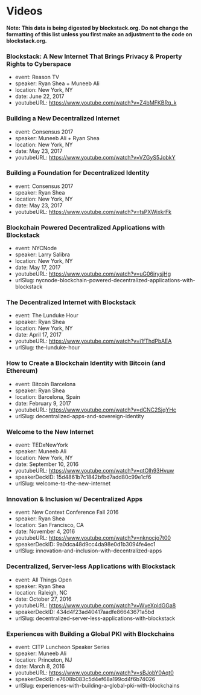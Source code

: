 # Videos

**Note: This data is being digested by blockstack.org. Do not change the formatting of this list unless you first make an adjustment to the code on blockstack.org.**

### Blockstack: A New Internet That Brings Privacy & Property Rights to Cyberspace

- event: Reason TV
- speaker: Ryan Shea + Muneeb Ali
- location: New York, NY
- date: June 22, 2017
- youtubeURL: https://www.youtube.com/watch?v=Z4bMFKBRg_k

### Building a New Decentralized Internet

- event: Consensus 2017
- speaker: Muneeb Ali + Ryan Shea
- location: New York, NY
- date: May 23, 2017
- youtubeURL: https://www.youtube.com/watch?v=VZGyS5JobkY

### Building a Foundation for Decentralized Identity

- event: Consensus 2017
- speaker: Ryan Shea
- location: New York, NY
- date: May 23, 2017
- youtubeURL: https://www.youtube.com/watch?v=tsPXWixkrFk

### Blockchain Powered Decentralized Applications with Blockstack

- event: NYCNode
- speaker: Larry Salibra
- location: New York, NY
- date: May 17, 2017
- youtubeURL: https://www.youtube.com/watch?v=uG06irysjHg
- urlSlug: nycnode-blockchain-powered-decentralized-applications-with-blockstack

### The Decentralized Internet with Blockstack 

- event: The Lunduke Hour
- speaker: Ryan Shea
- location: New York, NY
- date: April 17, 2017
- youtubeURL: https://www.youtube.com/watch?v=i1fThdPbAEA
- urlSlug: the-lunduke-hour

### How to Create a Blockchain Identity with Bitcoin (and Ethereum)

- event: Bitcoin Barcelona
- speaker: Ryan Shea
- location: Barcelona, Spain
- date: February 9, 2017
- youtubeURL: https://www.youtube.com/watch?v=dCNC2SjqYHc
- urlSlug: decentralized-apps-and-sovereign-identity

### Welcome to the New Internet

- event: TEDxNewYork
- speaker: Muneeb Ali
- location: New York, NY
- date: September 10, 2016
- youtubeURL: https://www.youtube.com/watch?v=qtOIh93Hvuw
- speakerDeckID: 15d4861b7c1842bfbd7add80c99e1cf6
- urlSlug: welcome-to-the-new-internet

### Innovation & Inclusion w/ Decentralized Apps

- event: New Context Conference Fall 2016
- speaker: Ryan Shea
- location: San Francisco, CA
- date: November 4, 2016
- youtubeURL: https://www.youtube.com/watch?v=nknocjo7t00
- speakerDeckID: 9a0dca48d9cc4da98e0d1b3094fe4ec1
- urlSlug: innovation-and-inclusion-with-decentralized-apps

### Decentralized, Server-less Applications with Blockstack

- event: All Things Open
- speaker: Ryan Shea
- location: Raleigh, NC
- date: October 27, 2016
- youtubeURL: https://www.youtube.com/watch?v=WveXpldGGa8
- speakerDeckID: 434d4f23ad40417aadfe86643671a5bd
- urlSlug: decentralized-server-less-applications-with-blockstack

### Experiences with Building a Global PKI with Blockchains

- event: CITP Luncheon Speaker Series
- speaker: Muneeb Ali
- location: Princeton, NJ
- date: March 8, 2016
- youtubeURL: https://www.youtube.com/watch?v=sBJobY0Aqt0
- speakerDeckID: e7608b083c5d4ef68a199cd4f6b74026
- urlSlug: experiences-with-building-a-global-pki-with-blockchains
